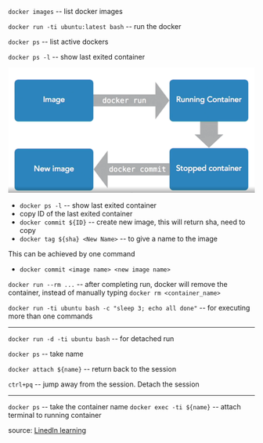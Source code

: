 `docker images` -- list docker images

`docker run -ti ubuntu:latest bash` -- run the docker

`docker ps` -- list active dockers

`docker ps -l` -- show last exited container


![Docker Flow](./data/docker_flow.png)

* `docker ps -l` -- show last exited container
* copy ID of the last exited container
* `docker commit ${ID}` -- create new image, this will return sha, need to copy
* `docker tag ${sha} <New Name>` -- to give a name to the image

This can be achieved by one command
* `docker commit <image name> <new image name>`


`docker run --rm ...` -- after completing run, docker will remove the container, instead of manually
typing `docker rm <container_name>`

`docker run -ti ubuntu bash -c "sleep 3; echo all done"` -- for executing more than one commands

---

`docker run -d -ti ubuntu bash` -- for detached run

`docker ps` -- take name

`docker attach ${name}` -- return back to the session

`ctrl+pq` -- jump away from the session. Detach the session

---

`docker ps` -- take the container name
`docker exec -ti ${name}` -- attach terminal to running container


source: [LinedIn learning](https://www.linkedin.com/learning/learning-docker-2018/the-docker-flow-images-to-containers?u=2113185)
